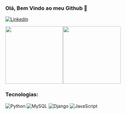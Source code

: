 ### Olá, Bem Vindo ao meu Github 👀

[![Linkedin](https://img.shields.io/badge/LinkedIn-0077B5?style=for-the-badge&logo=linkedin&logoColor=white)](https://www.linkedin.com/in/aelson-carvalho-fernandes-13514a24b/)

<div style="display: flex;">
  <img height="180em" src="https://github-readme-stats.vercel.app/api?username=AelsonCarvalhoFernandes&show_icons=true&theme=radical">
  <img height="180em" src="https://github-readme-stats.vercel.app/api/top-langs/?username=AelsonCarvalhoFernandes&layout=compact">
</div>
  
### Tecnologias:

<div style="display:inline_block">
  <img alt="Python" src="https://img.shields.io/badge/Python-3776AB?style=for-the-badge&logo=python&logoColor=white" align="center">
  <img alt="MySQL" src="https://img.shields.io/badge/MySQL-00000F?style=for-the-badge&logo=mysql&logoColor=white" align="center">
  <img alt="Django" src="https://img.shields.io/badge/Django-092E20?style=for-the-badge&logo=django&logoColor=white" align="center">
  <img alt="JavaScript" src="https://img.shields.io/badge/JavaScript-323330?style=for-the-badge&logo=javascript&logoColor=F7DF1E" align="center">
</div>



